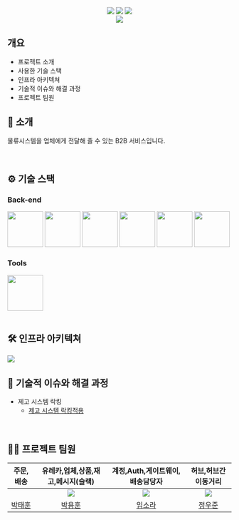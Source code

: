 <div align="center">

[<img src="https://img.shields.io/badge/-readme.md-important?style=flat&logo=google-chrome&logoColor=white" />]() [<img src="https://img.shields.io/badge/-tech blog-blue?style=flat&logo=google-chrome&logoColor=white" />]() [<img src="https://img.shields.io/badge/release-v1.0.0-yellow?style=flat&logo=google-chrome&logoColor=white" />]() 
<br/> [<img src="https://img.shields.io/badge/프로젝트 기간-2025.03.10~2025.03.25-green?style=flat&logo=&logoColor=white" />]()

</div> 

## 개요
- 프로젝트 소개
- 사용한 기술 스택
- 인프라 아키텍쳐
- 기술적 이슈와 해결 과정
- 프로젝트 팀원

## 📝 소개
물류시스템을 업체에게 전달해 줄 수 있는 B2B 서비스입니다.

<br />


## ⚙ 기술 스택

### Back-end
<div>
<img src="https://github.com/yewon-Noh/readme-template/blob/main/skills/Java.png?raw=true" width="80">
<img src="https://github.com/yewon-Noh/readme-template/blob/main/skills/SpringBoot.png?raw=true" width="80">
<img src="https://github.com/yewon-Noh/readme-template/blob/main/skills/SpringSecurity.png?raw=true" width="80">
<img src="https://github.com/yewon-Noh/readme-template/blob/main/skills/SpringDataJPA.png?raw=true" width="80">
<img src="https://github.com/yewon-Noh/readme-template/blob/main/skills/SpringDataJPA.png?raw=true" width="80">
<img src="https://github.com/Sparta-Rooibos/images/blob/main/postgre.jpg" width="80">    
</div>



### Tools
<div>
<img src="https://github.com/yewon-Noh/readme-template/blob/main/skills/Github.png?raw=true" width="80">
</div>

<br />

## 🛠️ 인프라 아키텍쳐
<img src="https://github.com/Sparta-Rooibos/images/blob/main/%E1%84%8B%E1%85%B5%E1%86%AB%E1%84%91%E1%85%B3%E1%84%85%E1%85%A1.jpg">


<br />

## 🤔 기술적 이슈와 해결 과정
- 제고 시스템 락킹
    - [제고 시스템 락킹적용](https://b-programmer.tistory.com/406)


<br />

## 💁‍♂️ 프로젝트 팀원
|주문,배송|유레카,업체,상품,재고,메시지(슬랙)|계정,Auth,게이트웨이,배송담당자|허브,허브간이동거리|
|:---:|:---:|:---:|:---:|
| ![]() | ![](https://github.com/asqwklop12.png?size=120) | ![](https://github.com/luz315.png?size=120) | ![](https://github.com/orkrj.png?size=120) |
|[박태훈](https://github.com/ekdh0858)|[박용훈](https://github.com/asqwklop12)|[임소라](https://github.com/luz315)|[정우준](https://github.com/orkrj)|

